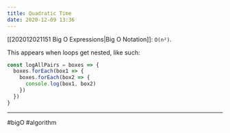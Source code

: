 ```yaml
---
title: Quadratic Time
date: 2020-12-09 13:36
---
```


[[202012021151 Big O Expressions|Big O Notation]]: `O(n²)`.

This appears when loops get nested, like such:

```javascript
const logAllPairs = boxes => {
  boxes.forEach(box1 => {
    boxes.forEach(box2 => {
      console.log(box1, box2)
    })
  })
}
```

---

#bigO #algorithm
